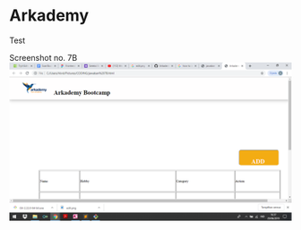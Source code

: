 # Arkademy
Test

Screenshot no. 7B
![Screenshot 7B](https://github.com/isniatulhidayah/Arkademy/blob/master/SS%207B.png)
